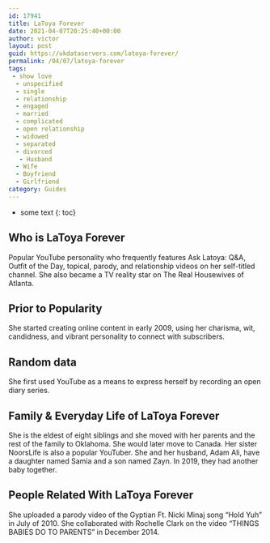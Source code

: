 ```yaml
---
id: 17941
title: LaToya Forever
date: 2021-04-07T20:25:40+00:00
author: victor
layout: post
guid: https://ukdataservers.com/latoya-forever/
permalink: /04/07/latoya-forever
tags:
 - show love
  - unspecified
  - single
  - relationship
  - engaged
  - married
  - complicated
  - open relationship
  - widowed
  - separated
  - divorced
   - Husband
  - Wife
  - Boyfriend
  - Girlfriend
category: Guides
---
```


* some text
{: toc}


## Who is LaToya Forever



Popular YouTube personality who frequently features Ask Latoya: Q&A, Outfit of the Day, topical, parody, and relationship videos on her self-titled channel. She also became a TV reality star on The Real Housewives of Atlanta.

                
                
                
## Prior to Popularity



She started creating online content in early 2009, using her charisma, wit, candidness, and vibrant personality to connect with subscribers.

                
                
                
## Random data



She first used YouTube as a means to express herself by recording an open diary series.

                
                
                
## Family & Everyday Life of LaToya Forever



She is the eldest of eight siblings and she moved with her parents and the rest of the family to Oklahoma. She would later move to Canada. Her sister NoorsLife is also a popular YouTuber. She and her husband, Adam Ali, have a daughter named Samia and a son named Zayn. In 2019, they had another baby together.

                
                
                
## People Related With LaToya Forever



She uploaded a parody video of the Gyptian Ft. Nicki Minaj song &#8220;Hold Yuh&#8221; in July of 2010. She collaborated with Rochelle Clark on the video &#8220;THINGS BABIES DO TO PARENTS&#8221; in December 2014.

                
              
            
          
          
          
